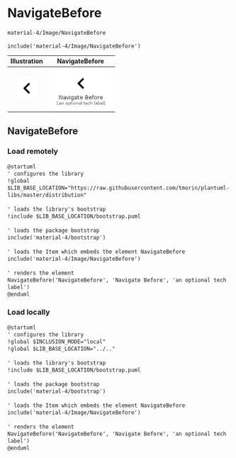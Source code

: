 # NavigateBefore


```text
material-4/Image/NavigateBefore
```

```text
include('material-4/Image/NavigateBefore')
```



| Illustration | NavigateBefore |
| :---: | :---: |
| ![illustration for Illustration](../../material-4/Image/NavigateBefore.png) | ![illustration for NavigateBefore](../../material-4/Image/NavigateBefore.Local.png) |




## NavigateBefore

### Load remotely
```plantuml
@startuml
' configures the library
!global $LIB_BASE_LOCATION="https://raw.githubusercontent.com/tmorin/plantuml-libs/master/distribution"

' loads the library's bootstrap
!include $LIB_BASE_LOCATION/bootstrap.puml

' loads the package bootstrap
include('material-4/bootstrap')

' loads the Item which embeds the element NavigateBefore
include('material-4/Image/NavigateBefore')

' renders the element
NavigateBefore('NavigateBefore', 'Navigate Before', 'an optional tech label')
@enduml
```

### Load locally
```plantuml
@startuml
' configures the library
!global $INCLUSION_MODE="local"
!global $LIB_BASE_LOCATION="../.."

' loads the library's bootstrap
!include $LIB_BASE_LOCATION/bootstrap.puml

' loads the package bootstrap
include('material-4/bootstrap')

' loads the Item which embeds the element NavigateBefore
include('material-4/Image/NavigateBefore')

' renders the element
NavigateBefore('NavigateBefore', 'Navigate Before', 'an optional tech label')
@enduml
```

